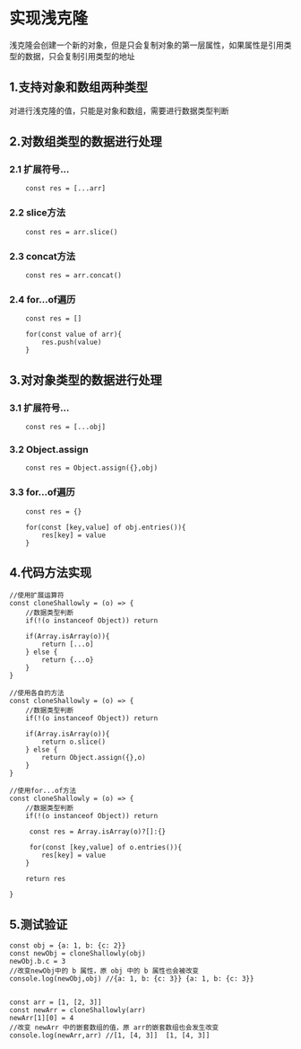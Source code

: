 # 实现浅克隆 

浅克隆会创建一个新的对象，但是只会复制对象的第一层属性，如果属性是引用类型的数据，只会复制引用类型的地址

## 1.支持对象和数组两种类型
对进行浅克隆的值，只能是对象和数组，需要进行数据类型判断

## 2.对数组类型的数据进行处理

### 2.1 扩展符号...
```
    const res = [...arr]
```
### 2.2 slice方法
```
    const res = arr.slice()
```
### 2.3 concat方法
```
    const res = arr.concat()
```
### 2.4 for...of遍历
```
    const res = []

    for(const value of arr){
        res.push(value)
    }
```

## 3.对对象类型的数据进行处理
### 3.1 扩展符号...
```
    const res = [...obj]
```
### 3.2 Object.assign
```
    const res = Object.assign({},obj)
```
### 3.3 for...of遍历

```
    const res = {}

    for(const [key,value] of obj.entries()){
        res[key] = value
    }
```
## 4.代码方法实现
```
//使用扩展运算符
const cloneShallowly = (o) => {
    //数据类型判断
    if(!(o instanceof Object)) return 

    if(Array.isArray(o)){
        return [...o]
    } else {
        return {...o}
    }
}

```

```
//使用各自的方法
const cloneShallowly = (o) => {
    //数据类型判断
    if(!(o instanceof Object)) return 

    if(Array.isArray(o)){
        return o.slice()
    } else {
        return Object.assign({},o)
    }
}

```

```
//使用for...of方法
const cloneShallowly = (o) => {
    //数据类型判断
    if(!(o instanceof Object)) return 

     const res = Array.isArray(o)?[]:{}

     for(const [key,value] of o.entries()){
        res[key] = value
    }

    return res
    
}

```

## 5.测试验证
```
const obj = {a: 1, b: {c: 2}}
const newObj = cloneShallowly(obj)
newObj.b.c = 3
//改变newObj中的 b 属性，原 obj 中的 b 属性也会被改变
console.log(newObj,obj) //{a: 1, b: {c: 3}} {a: 1, b: {c: 3}}


const arr = [1, [2, 3]] 
const newArr = cloneShallowly(arr)
newArr[1][0] = 4
//改变 newArr 中的嵌套数组的值，原 arr的嵌套数组也会发生改变
console.log(newArr,arr) //[1, [4, 3]]  [1, [4, 3]] 
```